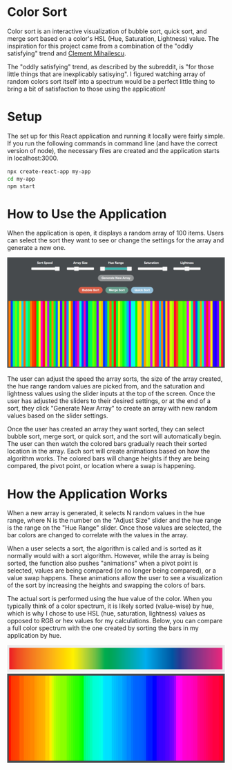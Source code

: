 # Color Sort
Color sort is an interactive visualization of bubble sort, quick sort, and merge sort based on a color's HSL (Hue, Saturation, Lightness) value. The inspiration for this project came from a combination of the "oddly satisfying" trend and [Clement Mihailescu](https://github.com/clementmihailescu).

The "oddly satisfying" trend, as described by the subreddit, is "for those little things that are inexplicably satisying". I figured watching array of random colors sort itself into a spectrum would be a perfect little thing to bring a bit of satisfaction to those using the application!

# Setup
The set up for this React application and running it locally were fairly simple. If you run the following commands in command line (and have the correct version of node), the necessary files are created and the application starts in localhost:3000.
```bash
npx create-react-app my-app
cd my-app
npm start
```

# How to Use the Application
When the application is open, it displays a random array of 100 items. Users can select the sort they want to see or change the settings for the array and generate a new one.

![App Toolbar](/images/application.PNG)

The user can adjust the speed the array sorts, the size of the array created, the hue range random values are picked from, and the saturation and lightness values using the slider inputs at the top of the screen. Once the user has adjusted the sliders to their desired settings, or at the end of a sort, they click "Generate New Array" to create an array with new random values based on the slider settings.

Once the user has created an array they want sorted, they can select bubble sort, merge sort, or quick sort, and the sort will automatically begin. The user can then watch the colored bars gradually reach their sorted location in the array. Each sort will create animations based on how the algorithm works. The colored bars will change heights if they are being compared, the pivot point, or location where a swap is happening.

# How the Application Works
When a new array is generated, it selects N random values in the hue range, where N is the number on the "Adjust Size" slider and the hue range is the range on the "Hue Range" slider. Once those values are selected, the bar colors are changed to correlate with the values in the array.

When a user selects a sort, the algorithm is called and is sorted as it normally would with a sort algorithm. However, while the array is being sorted, the function also pushes "animations" when a pivot point is selected, values are being compared (or no longer being compared), or a value swap happens. These animations allow the user to see a visualization of the sort by increasing the heights and swapping the colors of bars.

The actual sort is performed using the hue value of the color. When you typically think of a color spectrum, it is likely sorted (value-wise) by hue, which is why I chose to use HSL (hue, saturation, lightness) values as opposed to RGB or hex values for my calculations. Below, you can compare a full color spectrum with the one created by sorting the bars in my application by hue.

![Color Spectrum](/images/color-spectrum.PNG)
![Sorted Array](/images/sorted-array.PNG)
